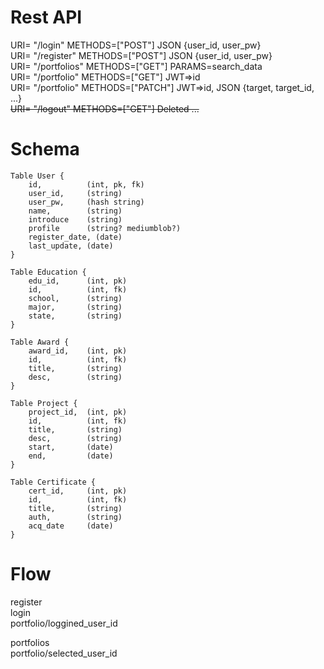 # Rest API  
URI= "/login"       METHODS=["POST"]    JSON {user_id, user_pw}  
URI= "/register"    METHODS=["POST"]    JSON {user_id, user_pw}  
URI= "/portfolios"  METHODS=["GET"]     PARAMS=search_data  
URI= "/portfolio"   METHODS=["GET"]     JWT=>id  
URI= "/portfolio"   METHODS=["PATCH"]   JWT=>id, JSON {target, target_id, ...}  
~~URI= "/logout"      METHODS=["GET"]     Deleted ...~~  
  
# Schema  

```
Table User {  
    id,          (int, pk, fk)  
    user_id,     (string)  
    user_pw,     (hash string)  
    name,        (string)  
    introduce    (string)  
    profile      (string? mediumblob?)
    register_date, (date)  
    last_update, (date)  
}
```

```
Table Education {  
    edu_id,      (int, pk)  
    id,          (int, fk)  
    school,      (string)  
    major,       (string)  
    state,       (string)  
}  
```

```
Table Award {  
    award_id,    (int, pk)  
    id,          (int, fk)  
    title,       (string)  
    desc,        (string)  
}  
```

```
Table Project {  
    project_id,  (int, pk)  
    id,          (int, fk)  
    title,       (string)  
    desc,        (string)  
    start,       (date)  
    end,         (date)  
}  
```

```
Table Certificate {  
    cert_id,     (int, pk)  
    id,          (int, fk)  
    title,       (string)  
    auth,        (string)  
    acq_date     (date)  
}  
```


# Flow  
register  
login  
portfolio/loggined_user_id  
  
portfolios  
portfolio/selected_user_id  
  
  
